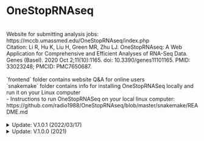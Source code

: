 # OneStopRNAseq
<br>
Website for submitting analysis jobs: https://mccb.umassmed.edu/OneStopRNAseq/index.php<br>
Citation: Li R, Hu K, Liu H, Green MR, Zhu LJ. OneStopRNAseq: A Web Application for Comprehensive and Efficient Analyses of RNA-Seq Data. Genes (Basel). 2020 Oct 2;11(10):1165. doi: 10.3390/genes11101165. PMID: 33023248; PMCID: PMC7650687.<br>
<br>
`frontend` folder contains website Q&A for online users
<br> 
`snakemake` folder contains info for installing OneStopRNASeq locally and run it on your Linux computer<br>
- Instructions to run OneStopRNASeq on your local linux computer: https://github.com/radio1988/OneStopRNAseq/blob/master/snakemake/README.md
<br>
<br>
<details markdown="1">
<summary>Update: V.1.0.1 (2022/03/17)</summary>

1. add support site to Help tab.
</details>

<details markdown="1">
<summary>Update: V.1.0.0 (2021)</summary>

1. allow multiple GEO;
2. contrast/sample validator;
3. optimize result display;
4. email relay service changes;
5. update User's Guide;
6. update workflow image;
7. fix "go back" button.

</details>


